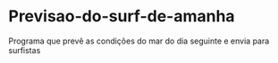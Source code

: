 # Previsao-do-surf-de-amanha
Programa que prevê as condições do mar do dia seguinte e envia para surfistas

